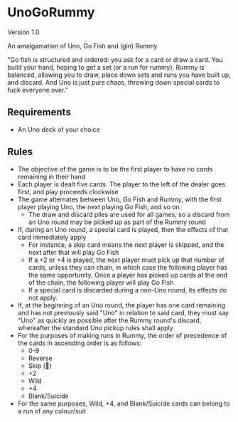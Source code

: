 # UnoGoRummy

Version 1.0

An amalgamation of Uno, Go Fish and (gin) Rummy

"Go fish is structured and ordered: you ask for a card or draw a card. You build your hand, hoping to get a set (or a run for rummy). Rummy is balanced, allowing you to draw, place down sets and runs you have built up, and discard. And Uno is just pure chaos, throwing down special cards to fuck everyone over."

## Requirements
* An Uno deck of your choice

## Rules
* The objective of the game is to be the first player to have no cards remaining in their hand
* Each player is dealt five cards. The player to the left of the dealer goes first, and play proceeds clockwise
* The game alternates between Uno, Go Fish and Rummy, with the first player playing Uno, the next playing Go Fish, and so on.
    * The draw and discard piles are used for all games, so a discard from an Uno round may be picked up as part of the Rummy round
* If, during an Uno round, a special card is played, then the effects of that card immediately apply
    * For instance, a skip card means the next player is skipped, and the next after that will play Go Fish
    * If a +2 or +4 is played, the next player must pick up that number of cards, unless they can chain, in which case the following player has the same opportunity. Once a player has picked up cards at the end of the chain, the following player will play Go Fish
    * If a special card is discarded during a non-Uno round, its effects do not apply.
* If, at the beginning of an Uno round, the player has one card remaining and has not previously said "Uno" in relation to said card, they must say "Uno" as quickly as possible after the Rummy round's discard, whereafter the standard Uno pickup rules shall apply
* For the purposes of making runs in Rummy, the order of precedence of the cards in ascending order is as follows:
    * 0-9
    * Reverse
    * Skip (🚫)
    * +2
    * Wild
    * +4
    * Blank/Suicide
* For the same purposes, Wild, +4, and Blank/Suicide cards can belong to a run of any colour/suit
